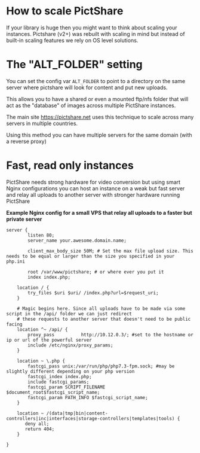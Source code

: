# How to scale PictShare

If your library is huge then you might want to think about scaling your instances. Pictshare (v2+) was rebuilt with scaling in mind but instead of built-in scaling features we rely on OS level solutions.

# The "ALT_FOLDER" setting
You can set the config var ```ALT_FOLDER``` to point to a directory on the same server where pictshare will look for content and put new uploads.

This allows you to have a shared or even a mounted ftp/nfs folder that will act as the "database" of images across multiple PictShare instances.

The main site https://pictshare.net uses this technique to scale across many servers in multiple countries.

Using this method you can have multiple servers for the same domain (with a reverse proxy)

# Fast, read only instances
PictShare needs strong hardware for video conversion but using smart Nginx configurations you can host an instance on a weak but fast server and relay all uploads to another server with stronger hardware running PictShare

**Example Nginx config for a small VPS that relay all uploads to a faster but private server**

```
server {
        listen 80;
        server_name your.awesome.domain.name;

        client_max_body_size 50M; # Set the max file upload size. This needs to be equal or larger than the size you specified in your php.ini

        root /var/www/pictshare; # or where ever you put it
        index index.php;

    location / {
        try_files $uri $uri/ /index.php?url=$request_uri;
    }
    
    # Magic begins here. Since all uploads have to be made via some script in the /api/ folder we can just redirect
    # these requests to another server that doesn't need to be public facing
    location ^~ /api/ {
        proxy_pass          http://10.12.0.3/; #set to the hostname or ip or url of the powerful server
        include /etc/nginx/proxy_params;
    }

    location ~ \.php {
        fastcgi_pass unix:/var/run/php/php7.3-fpm.sock; #may be slightly different depending on your php version
        fastcgi_index index.php;
        include fastcgi_params;
        fastcgi_param SCRIPT_FILENAME $document_root$fastcgi_script_name;
        fastcgi_param PATH_INFO $fastcgi_script_name;
    }

    location ~ /(data|tmp|bin|content-controllers|inc|interfaces|storage-controllers|templates|tools) {
       deny all;
       return 404;
    }

}
```
